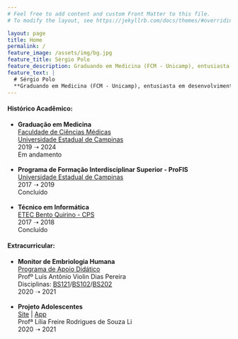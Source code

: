 ```yaml
---
# Feel free to add content and custom Front Matter to this file.
# To modify the layout, see https://jekyllrb.com/docs/themes/#overriding-theme-defaults

layout: page
title: Home
permalink: /
feature_image: /assets/img/bg.jpg
feature_title: Sérgio Polo
feature_description: Graduando em Medicina (FCM - Unicamp), entusiasta em desenvolvimento Android e apaixonado por tecnologia.
feature_text: |
  # Sérgio Polo
  **Graduando em Medicina (FCM - Unicamp), entusiasta em desenvolvimento Android e apaixonado por tecnologia.**
---
```


#### Histórico Acadêmico:

- **Graduação em Medicina**  
[Faculdade de Ciências Médicas](https://fcm.unicamp.br)  
[Universidade Estadual de Campinas](https://www.unicamp.br)  
2019 ➝ 2024  
Em andamento
<br/><br/>
- **Programa de Formação Interdisciplinar Superior - ProFIS**  
[Universidade Estadual de Campinas](https://www.unicamp.br)  
2017 ➝ 2019  
Concluído
<br/><br/>
- **Técnico em Informática**  
[ETEC Bento Quirino - CPS](https://etecbentoquirino.com.br/new/)  
2017 ➝ 2018   
Concluído

#### Extracurricular:

- **Monitor de Embriologia Humana**  
[Programa de Apoio Didático](https://www.prg.unicamp.br/graduacao/pad/)  
Profº Luís Antônio Violin Dias Pereira  
Disciplinas: [BS121](https://www.dac.unicamp.br/portal/caderno-de-horarios/2020/1/S/G/IB/BS121)/[BS102](https://www.dac.unicamp.br/portal/caderno-de-horarios/2021/1/S/G/IB/BS102)/[BS202](https://www.dac.unicamp.br/portal/caderno-de-horarios/2021/2/S/G/IB/BS202)  
2020 ➝ 2021
<br/><br/>
- **Projeto Adolescentes**  
[Site](https://www.fcm.unicamp.br/adolescentes/) | [App](https://play.google.com/store/apps/details?id=com.nrgbrainn.adolescentes)    
Profª Lília Freire Rodrigues de Souza Li  
2020 ➝ 2021
